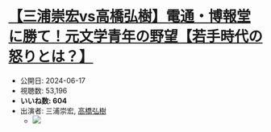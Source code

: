 # [【三浦崇宏vs高橋弘樹】電通・博報堂に勝て！元文学青年の野望【若手時代の怒りとは？】](https://www.youtube.com/watch?v=NjvgFQ7T7Fc)
-   公開日: 2024-06-17
-   視聴数: 53,196
-   **いいね数: 604**
-   出演者: 三浦崇宏, [高橋弘樹](/rehacq_fan/people/高橋弘樹 "wikilink")
    - [![](https://img.youtube.com/vi/NjvgFQ7T7Fc/hqdefault.jpg)](https://www.youtube.com/watch?v=NjvgFQ7T7Fc)
